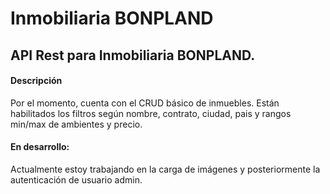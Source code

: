# Inmobiliaria BONPLAND
## API Rest para Inmobiliaria BONPLAND.
#### Descripción
Por el momento, cuenta con el CRUD básico de inmuebles.
Están habilitados los filtros según nombre, contrato, ciudad, pais y rangos min/max de ambientes y precio.
#### En desarrollo:
Actualmente estoy trabajando en la carga de imágenes y posteriormente la autenticación de usuario admin.


